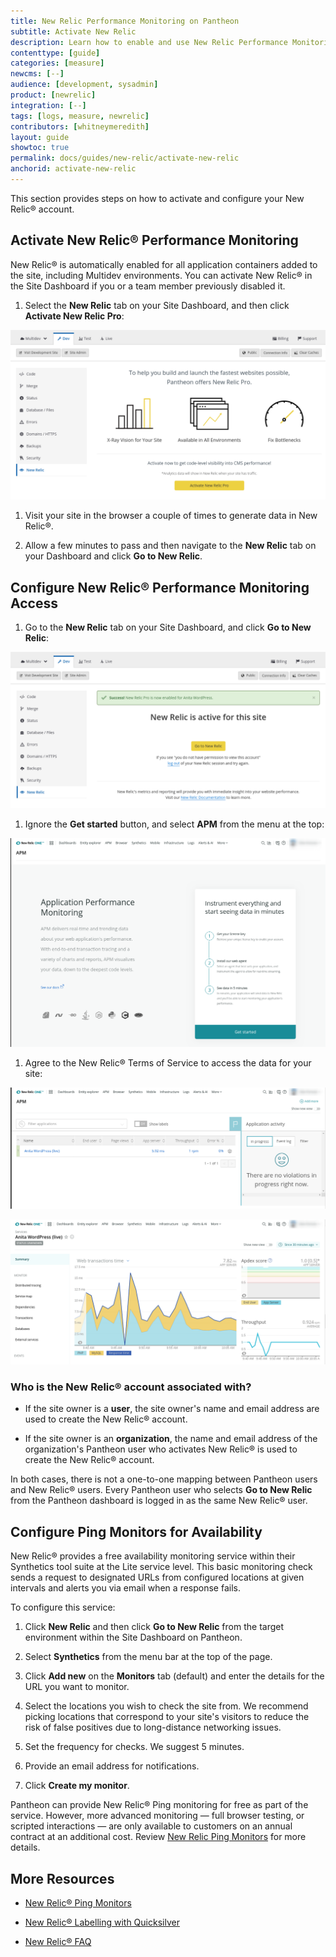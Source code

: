 ```yaml
---
title: New Relic Performance Monitoring on Pantheon
subtitle: Activate New Relic
description: Learn how to enable and use New Relic Performance Monitoring metrics and reports for your Drupal or WordPress site on Pantheon.
contenttype: [guide]
categories: [measure]
newcms: [--]
audience: [development, sysadmin]
product: [newrelic]
integration: [--]
tags: [logs, measure, newrelic]
contributors: [whitneymeredith]
layout: guide
showtoc: true
permalink: docs/guides/new-relic/activate-new-relic
anchorid: activate-new-relic
---
```


This section provides steps on how to activate and configure your New Relic&reg; account.

## Activate New Relic&reg; Performance Monitoring

New Relic&reg; is automatically enabled for all application containers added to the site, including Multidev environments. You can activate New Relic&reg; in the Site Dashboard if you or a team member previously disabled it.

1. Select the <i className="fa fa-eye"></i> **New Relic** tab on your Site Dashboard, and then click **Activate New Relic Pro**:

  ![Screenshot of the Activate New Relic Pro button in the Site Dashboard, under the New Relic tab.](../../../images/integrations/newrelic/activate-new-relic.png)

1. Visit your site in the browser a couple of times to generate data in New Relic&reg;.

1. Allow a few minutes to pass and then navigate to the **New Relic** tab on your Dashboard and click **Go to New Relic**.

## Configure New Relic&reg; Performance Monitoring Access

1. Go to the <i className="fa fa-eye"></i> **New Relic** tab on your Site Dashboard, and click **Go to New Relic**:

  ![Screenshot showing the newly activated New Relic.](../../../images/integrations/newrelic/new-relic-activated.png)

1. Ignore the **Get started** button, and select **APM** from the menu at the top:

  ![Screenshot showing the New Relic landing page.](../../../images/integrations/newrelic/new-relic-get-started.png)

1. Agree to the New Relic&reg; Terms of Service to access the data for your site:

  ![Screenshot of the New Relic APM dashboard.](../../../images/integrations/newrelic/new-relic-apm-dash.png)

  ![SCreenshot of the New Relic APM data for a Pantheon site.](../../../images/integrations/newrelic/new-relic-summary.png)

### Who is the New Relic&reg; account associated with?

- If the site owner is a **user**, the site owner's name and email address are used to create the New Relic&reg; account.

- If the site owner is an **organization**, the name and email address of the organization's Pantheon user who activates New Relic&reg; is used to create the New Relic&reg; account.

In both cases, there is not a one-to-one mapping between Pantheon users and New Relic&reg; users. Every Pantheon user who selects **Go to New Relic** from the Pantheon dashboard is logged in as the same New Relic&reg; user.

## Configure Ping Monitors for Availability

New Relic&reg; provides a free availability monitoring service within their Synthetics tool suite at the Lite service level. This basic monitoring check sends a request to designated URLs from configured locations at given intervals and alerts you via email when a response fails. 

To configure this service:

1. Click **New Relic** and then click **Go to New Relic** from the target environment within the Site Dashboard on Pantheon.

1. Select **Synthetics** from the menu bar at the top of the page.

1. Click **Add new** on the **Monitors** tab (default) and enter the details for the URL you want to monitor.

1. Select the locations you wish to check the site from. We recommend picking locations that correspond to your site's visitors to reduce the risk of false positives due to long-distance networking issues.

1. Set the frequency for checks. We suggest 5 minutes.

1. Provide an email address for notifications.

1. Click **Create my monitor**.

Pantheon can provide New Relic&reg; Ping monitoring for free as part of the service. However, more advanced monitoring — full browser testing, or scripted interactions — are only available to customers on an annual contract at an additional cost. Review [New Relic Ping Monitors](/guides/pagerduty/monitor/) for more details.

## More Resources

- [New Relic&reg; Ping Monitors](/guides/pagerduty/monitor/)

- [New Relic&reg; Labelling with Quicksilver](/guides/new-relic/new-relic-quicksilver)

- [New Relic&reg; FAQ](/guides/new-relic/new-relic-faq)
